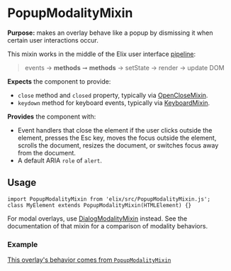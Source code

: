 # PopupModalityMixin

**Purpose:** makes an overlay behave like a popup by dismissing it when certain user interactions occur.

This mixin works in the middle of the Elix user interface [pipeline](pipeline):

> events → **methods** ➞ **methods** → setState → render → update DOM

**Expects** the component to provide:
* `close` method and `closed` property, typically via [OpenCloseMixin](OpenCloseMixin).
* `keydown` method for keyboard events, typically via [KeyboardMixin](KeyboardMixin).

**Provides** the component with:
* Event handlers that close the element if the user clicks outside the element, presses the Esc key, moves the focus outside the element, scrolls the document, resizes the document, or switches focus away from the document.
* A default ARIA `role` of `alert`.


## Usage

    import PopupModalityMixin from 'elix/src/PopupModalityMixin.js';
    class MyElement extends PopupModalityMixin(HTMLElement) {}

For modal overlays, use [DialogModalityMixin](DialogModalityMixin) instead. See the documentation of that mixin for a comparison of modality behaviors.


### Example

[This overlay's behavior comes from `PopupModalityMixin`](/demos/popup.html)
